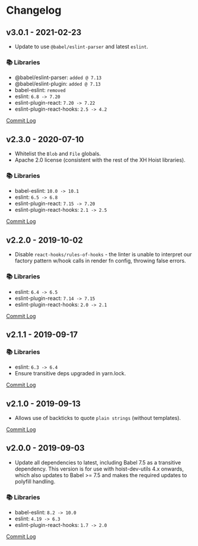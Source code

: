 # Changelog

## v3.0.1 - 2021-02-23

* Update to use `@babel/eslint-parser` and latest `eslint`.

### 📚 Libraries

* @babel/eslint-parser: `added @ 7.13`
* @babel/eslint-plugin: `added @ 7.13`
* babel-eslint: `removed`
* eslint: `6.8 -> 7.20`
* eslint-plugin-react: `7.20 -> 7.22`
* eslint-plugin-react-hooks: `2.5 -> 4.2`

[Commit Log](https://github.com/xh/eslint-config/compare/v2.3.0...v3.0.0)

## v2.3.0 - 2020-07-10

* Whitelist the `Blob` and `File` globals.
* Apache 2.0 license (consistent with the rest of the XH Hoist libraries).

### 📚 Libraries

* babel-eslint: `10.0 -> 10.1`
* eslint: `6.5 -> 6.8`
* eslint-plugin-react: `7.15 -> 7.20`
* eslint-plugin-react-hooks: `2.1 -> 2.5`

[Commit Log](https://github.com/xh/eslint-config/compare/v2.2.0...v2.3.0)

## v2.2.0 - 2019-10-02

* Disable `react-hooks/rules-of-hooks` - the linter is unable to interpret our factory pattern
  w/hook calls in render fn config, throwing false errors.

### 📚 Libraries

* eslint: `6.4 -> 6.5`
* eslint-plugin-react: `7.14 -> 7.15`
* eslint-plugin-react-hooks: `2.0 -> 2.1`

[Commit Log](https://github.com/xh/eslint-config/compare/v2.1.1...v2.2.0)

## v2.1.1 - 2019-09-17

### 📚 Libraries

* eslint: `6.3 -> 6.4`
* Ensure transitive deps upgraded in yarn.lock.

[Commit Log](https://github.com/xh/eslint-config/compare/v2.1.0...v2.1.1)

## v2.1.0 - 2019-09-13

* Allows use of backticks to quote `plain strings` (without templates).

[Commit Log](https://github.com/xh/eslint-config/compare/v2.0.0...v2.1.0)

## v2.0.0 - 2019-09-03

* Update all dependencies to latest, including Babel 7.5 as a transitive dependency. This version is
  for use with hoist-dev-utils 4.x onwards, which also updates to Babel >= 7.5 and makes the
  required updates to polyfill handling.

### 📚 Libraries

* babel-eslint: `8.2 -> 10.0`
* eslint: `4.19 -> 6.3`
* eslint-plugin-react-hooks: `1.7 -> 2.0`

[Commit Log](https://github.com/xh/eslint-config/compare/v1.2.0...v2.0.0)
